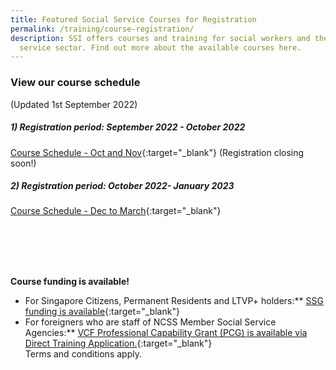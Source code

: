 ```yaml
---
title: Featured Social Service Courses for Registration
permalink: /training/course-registration/
description: SSI offers courses and training for social workers and the social
  service sector. Find out more about the available courses here.
---
```

### **View our course schedule**
(Updated 1st September 2022)

##### **1) Registration period: September 2022 - October 2022** ##### 
[Course Schedule - Oct and Nov](/files/Files%20for%20Learners/Course-Schedule-Oct-Nov.pdf){:target="_blank"} (Registration closing soon!)

##### **2) Registration period: October 2022- January 2023** ##### 

[Course Schedule - Dec to March](/files/Files%20for%20Learners/Course-Schedule-Dec-March.pdf){:target="_blank"}

<br>
<br>
<br>
<br>

**Course funding is available!**
* For Singapore Citizens, Permanent Residents and LTVP+ holders:** [SSG funding is available](https://www.ssg-wsg.gov.sg/individuals/training-grants-incentives.html){:target="_blank"}  
* For foreigners who are staff of NCSS Member Social Service Agencies:** [VCF Professional Capability Grant (PCG) is available via Direct Training Application.](https://www.ncss.gov.sg/grants-search/detail-page/VCFProfessionalCapabilityGrant-LocalTraining){:target="_blank"} <br>
Terms and conditions apply.